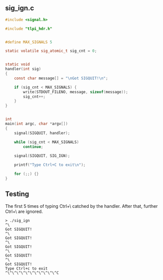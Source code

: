 ## sig_ign.c
```C
#include <signal.h>

#include "tlpi_hdr.h"


#define MAX_SIGNALS 5

static volatile sig_atomic_t sig_cnt = 0;


static void
handler(int sig)
{
    const char message[] = "\nGot SIGQUIT!\n";

    if (sig_cnt < MAX_SIGNALS) {
        write(STDOUT_FILENO, message, sizeof(message));
        sig_cnt++;
    }
}


int
main(int argc, char *argv[])
{
    signal(SIGQUIT, handler);

    while (sig_cnt < MAX_SIGNALS)
        continue;
    
    signal(SIGQUIT, SIG_IGN);

    printf("Type Ctrl+C to exit\n");

    for (;;) {}
}

```

## Testing
The first 5 times of typing Ctrl+\ catched by the handler. After that, further Ctrl+\ are ignored.

```
> ./sig_ign
^\
Got SIGQUIT!
^\
Got SIGQUIT!
^\
Got SIGQUIT!
^\
Got SIGQUIT!
^\
Got SIGQUIT!
Type Ctrl+c to exit
^\^\^\^\^\^\^\^\^\^\^\^C
```
